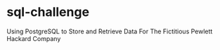 # sql-challenge
Using PostgreSQL to Store and Retrieve Data For The Fictitious Pewlett Hackard Company
